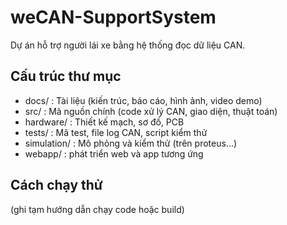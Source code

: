 # weCAN-SupportSystem

Dự án hỗ trợ người lái xe bằng hệ thống đọc dữ liệu CAN.

## Cấu trúc thư mục

- docs/        : Tài liệu (kiến trúc, báo cáo, hình ảnh, video demo)
- src/         : Mã nguồn chính (code xử lý CAN, giao diện, thuật toán)
- hardware/    : Thiết kế mạch, sơ đồ, PCB
- tests/        : Mã test, file log CAN, script kiểm thử
- simulation/   : Mô phỏng và kiểm thử (trên proteus...)
- webapp/       : phát triển web và app tương ứng

## Cách chạy thử
(ghi tạm hướng dẫn chạy code hoặc build)


